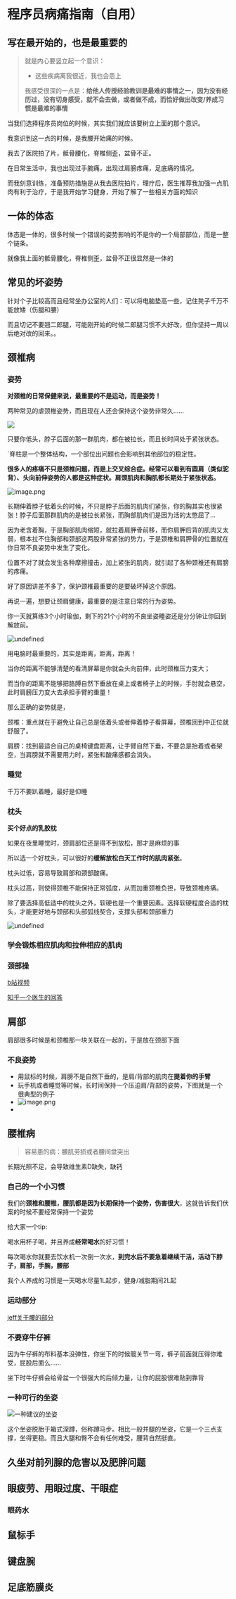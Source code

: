 # 程序员病痛指南（自用）

## 写在最开始的，也是最重要的



> 就是内心要竖立起一个意识：
>
> - 这些疾病离我很近，我也会患上
>
> 我感受很深的一点是：**给他人传授经验教训是最难的事情之一，因为没有经历过，没有切身感受，就不会去做，或者做不成，而恰好做出改变/养成习惯是最难的事情**

当我们选择程序员岗位的时候，其实我们就应该要树立上面的那个意识。

我意识到这一点的时候，是我腰开始痛的时候。

我去了医院拍了片，骶骨腰化，脊椎侧歪，盆骨不正。

在日常生活中，我也出现过手腕痛，出现过肩膀疼痛，足底痛的情况。

而我刻意训练，准备预防措施是从我去医院拍片，理疗后，医生推荐我加强一点肌肉有利于治疗，于是我开始学习健身，开始了解了一些相关方面的知识

## 一体的体态

体态是一体的，很多时候一个错误的姿势影响的不是你的一个局部部位，而是一整个链条。

就像我上面的骶骨腰化，脊椎侧歪，盆骨不正很显然是一体的

## 常见的坏姿势

针对个子比较高而且经常坐办公室的人们：可以将电脑垫高一些，记住凳子千万不能放矮（伤腿和腰）

而且切记不要翘二郎腿，可能刚开始的时候二郎腿习惯不大好改，但你坚持一周以后绝对改的回来。。

## 颈椎病

### 姿势

**对颈椎的日常保健来说，最重要的不是运动，而是姿势！**

两种常见的虐颈椎姿势，而且现在人还会保持这个姿势非常久……

![](http://ww1.sinaimg.cn/large/006Sg1Lzgy1ge6xhgilrfj30k00c23yj.jpg)

只要你低头，脖子后面的那一群肌肉，都在被拉长，而且长时间处于紧张状态。

`脊柱是一个整体结构，一个部位出问题也会影响到其他部位的稳定性。

**很多人的疼痛不只是颈椎问题，而是上交叉综合症。经常可以看到有圆肩（类似驼背）、头向前伸姿势的人都是这种症状。肩颈肌肉和胸肌都长期处于紧张状态。**

![image.png](http://ww1.sinaimg.cn/large/006Sg1Lzgy1ge6xl7n6sij30ge08en23.jpg)

长期伸着脖子低着头的时候，不只是脖子后面的肌肉们紧张，你的胸其实也很紧张！脖子后面那群肌肉的是被拉长紧张，而胸部肌肉们是因为活的太憋屈了…

 因为老含着胸，于是胸部肌肉缩短，就拉着肩胛骨前移，而你肩胛后背的肌肉又太弱，根本拉不住胸部和颈部这两股非常紧张的势力，于是颈椎和肩胛骨的位置就在你日常不良姿势中发生了变化。

 位置不对了就会发生各种摩擦撞击，加上紧张的肌肉，就引起了各种颈椎还有肩膀的疼痛。

 好了原因讲差不多了，保护颈椎最重要的是要破坏掉这个原因。

 再说一遍，想要让颈肩健康，最重要的是注意日常的行为姿势。

你一天就算练3个小时瑜伽，剩下的21个小时的不良坐姿睡姿还是分分钟让你回到解放前。

![undefined](http://ww1.sinaimg.cn/large/006Sg1Lzgy1ge6xm8yzt6j30k00bkt8s.jpg)

用电脑时最重要的，其实是距离，距离，距离！

 当你的距离不能够清楚的看清屏幕是你就会头向前伸，此时颈椎压力变大；

 而当你的距离不能够把胳膊自然下垂放在桌上或者椅子上的时候，手肘就会悬空，此时肩膀压力变大去承担手臂的重量！

 那么正确的姿势就是，

 颈椎：重点就在于避免让自己总是低着头或者伸着脖子看屏幕，颈椎回到中正位就舒服了。

 肩膀：找到最适合自己的桌椅键盘距离，让手臂自然下垂，不要总是抬着或者架空，当肩膀就不需要用力时，紧张和酸痛感都会消失。

### 睡觉

千万不要趴着睡，最好是仰睡



### 枕头

**买个好点的乳胶枕**

如果在夜里睡觉时，颈肩部位还是得不到放松，那才是麻烦的事

所以选一个好枕头，可以很好的**缓解放松白天工作时的肌肉紧张**。

枕头过低，容易导致肩部和颈部酸痛。

枕头过高，则使得颈椎不能保持正常弧度，从而加重颈椎负担，导致颈椎疼痛。

除了要选择高低适中的枕头之外，软硬也是一个重要因素。选择软硬程度合适的枕头，才能更好地与颈部和头部弧线契合，支撑头部和颈部重力

![undefined](http://ww1.sinaimg.cn/large/006Sg1Lzgy1ge6xcvqc8lj30k00w9dic.jpg)

### 学会锻炼相应肌肉和拉伸相应的肌肉



### 颈部操

[b站视频](https://b23.tv/av15360432)

[知乎一个医生的回答](https://www.zhihu.com/question/265484812)



## 肩部

肩部很多时候是和颈椎那一块关联在一起的，于是放在颈部下面

### 不良姿势

- 用鼠标的时候，肩膀不是自然下垂的，是肩/背部的肌肉在**提着你的手臂**
- 玩手机或者睡觉等时候，长时间保持一个压迫肩/背部的姿势，下图就是一个很典型的例子
- ![image.png](http://ww1.sinaimg.cn/large/006Sg1Lzgy1ge6yo0iepgj307903vmy8.jpg)
- 

## 腰椎病

> 容易患的病：腰肌劳损或者腰间盘突出

长期光照不足，会导致维生素D缺失，缺钙

### 自己的一个小习惯

我们的**颈椎和腰椎，腰肌都是因为长期保持一个姿势，伤害很大**，这就告诉我们伏案的时候不要经常保持一个姿势

给大家一个tip:

喝水用杯子喝，并且养成**经常喝水**的好习惯！

每次喝水你就要去饮水机一次倒一次水，**到完水后不要急着继续干活，活动下脖子，肩部，手腕，腰部**

我个人养成的习惯是一天喝水尽量1L起步，健身/减脂期间2L起

### 运动部分

[jeff关于腰的部分](https://b23.tv/av25019518/p1)

### 不要穿牛仔裤

因为牛仔裤的布料基本没弹性，你坐下的时候髋关节一弯，裤子前面就压得你难受，屁股后面么……

坐下时牛仔裤会给骨盆一个很强大的后倾力量，让你的屁股很难贴到靠背

### 一种可行的坐姿

![一种建议的坐姿](一种建议的坐姿.jpg)

这个坐姿脱胎于箱式深蹲，俗称蹲马步。相比一般并腿的坐姿，它是一个三点支撑，坐得更稳。而且大腿和臀不会有任何难受，腰背自然挺直。

## 久坐对前列腺的危害以及肥胖问题

## 眼疲劳、用眼过度、干眼症

### 眼药水

## 鼠标手

## 键盘腕

## 足底筋膜炎
